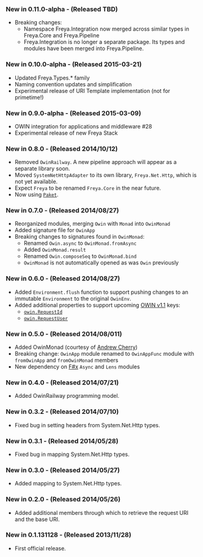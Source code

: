 ### New in 0.11.0-alpha - (Released TBD)
* Breaking changes:
  * Namespace Freya.Integration now merged across similar types in Freya.Core and Freya.Pipeline
  * Freya.Integration is no longer a separate package. Its types and modules have been merged into Freya.Pipeline.

### New in 0.10.0-alpha - (Released 2015-03-21)
* Updated Freya.Types.* family
* Naming convention updates and simplification
* Experimental release of URI Template implementation (not for primetime!)

### New in 0.9.0-alpha - (Released 2015-03-09)
* OWIN integration for applications and middleware #28
* Experimental release of new Freya Stack

### New in 0.8.0 - (Released 2014/10/12)
* Removed `OwinRailway`. A new pipeline approach will appear as a separate library soon.
* Moved `SystemNetHttpAdapter` to its own library, `Freya.Net.Http`, which is not yet available.
* Expect `Freya` to be renamed `Freya.Core` in the near future.
* Now using [`Paket`](https://fsprojects.github.io/Paket/).

### New in 0.7.0 - (Released 2014/08/27)
* Reorganized modules, merging `Owin` with `Monad` into `OwinMonad`
* Added signature file for `OwinApp`
* Breaking changes to signatures found in `OwinMonad`:
    * Renamed `Owin.async` to `OwinMonad.fromAsync`
    * Added `OwinMonad.result`
    * Renamed `Owin.composeSeq` to `OwinMonad.bind`
    * `OwinMonad` is not automatically opened as was `Owin` previously

### New in 0.6.0 - (Released 2014/08/27)
* Added `Environment.flush` function to support pushing changes to an immutable `Environment` to the original `OwinEnv`.
* Added additional properties to support upcoming [OWIN v1.1](https://github.com/owin/owin/blob/master/spec/owin-1.1.0.md) keys:
    * [`owin.RequestId`](https://github.com/owin/owin/issues/18)
    * [`owin.RequestUser`](https://github.com/owin/owin/issues/9)

### New in 0.5.0 - (Released 2014/08/011)
* Added OwinMonad (courtesy of [Andrew Cherry](https://github.com/kolektiv))
* Breaking change: `OwinApp` module renamed to `OwinAppFunc` module with `fromOwinApp` and `fromOwinMonad` members
* New dependency on [F#x](http://www.nuget.org/packages/FSharpx.Core/) `Async` and `Lens` modules

### New in 0.4.0 - (Released 2014/07/21)
* Added OwinRailway programming model.

### New in 0.3.2 - (Released 2014/07/10)
* Fixed bug in setting headers from System.Net.Http types.

### New in 0.3.1 - (Released 2014/05/28)
* Fixed bug in mapping System.Net.Http types.

### New in 0.3.0 - (Released 2014/05/27)
* Added mapping to System.Net.Http types.

### New in 0.2.0 - (Released 2014/05/26)
* Added additional members through which to retrieve the request URI and the base URI.

### New in 0.1.131128 - (Released 2013/11/28)
* First official release.
